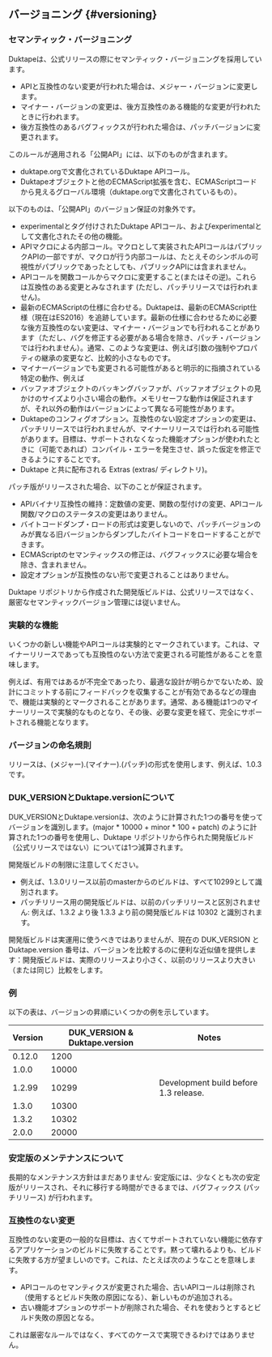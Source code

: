 ## バージョニング {#versioning}

### セマンティック・バージョニング

Duktapeは、公式リリースの際にセマンティック・バージョニングを採用しています。

- APIと互換性のない変更が行われた場合は、メジャー・バージョンに変更します。
- マイナー・バージョンの変更は、後方互換性のある機能的な変更が行われたときに行われます。
- 後方互換性のあるバグフィックスが行われた場合は、パッチバージョンに変更されます。

このルールが適用される「公開API」には、以下のものが含まれます。

- duktape.orgで文書化されているDuktape APIコール。
- Duktapeオブジェクトと他のECMAScript拡張を含む、ECMAScriptコードから見えるグローバル環境（duktape.orgで文書化されているもの）。

以下のものは、「公開API」のバージョン保証の対象外です。

- experimentalとタグ付けされたDuktape APIコール、およびexperimentalとして文書化されたその他の機能。
- APIマクロによる内部コール。マクロとして実装されたAPIコールはパブリックAPIの一部ですが、マクロが行う内部コールは、たとえそのシンボルの可視性がパブリックであったとしても、パブリックAPIには含まれません。
- APIコールを関数コールからマクロに変更すること(またはその逆)。これらは互換性のある変更とみなされます (ただし、パッチリリースでは行われません)。
- 最新のECMAScriptの仕様に合わせる。Duktapeは、最新のECMAScript仕様（現在はES2016）を追跡しています。最新の仕様に合わせるために必要な後方互換性のない変更は、マイナー・バージョンでも行われることがあります（ただし、バグを修正する必要がある場合を除き、パッチ・バージョンでは行われません）。通常、このような変更は、例えば引数の強制やプロパティの継承の変更など、比較的小さなものです。
- マイナーバージョンでも変更される可能性があると明示的に指摘されている特定の動作、例えば
 - バッファオブジェクトのバッキングバッファが、バッファオブジェクトの見かけのサイズより小さい場合の動作。メモリセーフな動作は保証されますが、それ以外の動作はバージョンによって異なる可能性があります。
- Duktapeのコンフィグオプション。互換性のない設定オプションの変更は、パッチリリースでは行われませんが、マイナーリリースでは行われる可能性があります。目標は、サポートされなくなった機能オプションが使われたときに（可能であれば）コンパイル・エラーを発生させ、誤った仮定を修正できるようにすることです。
- Duktape と共に配布される Extras (extras/ ディレクトリ)。

パッチ版がリリースされた場合、以下のことが保証されます。

- APIバイナリ互換性の維持：定数値の変更、関数の型付けの変更、APIコール関数/マクロのステータスの変更はありません。
- バイトコードダンプ・ロードの形式は変更しないので、パッチバージョンのみが異なる旧バージョンからダンプしたバイトコードをロードすることができます。
- ECMAScriptのセマンティックスの修正は、バグフィックスに必要な場合を除き、含まれません。
- 設定オプションが互換性のない形で変更されることはありません。

Duktape リポジトリから作成された開発版ビルドは、公式リリースではなく、厳密なセマンティックバージョン管理には従いません。


### 実験的な機能

いくつかの新しい機能やAPIコールは実験的とマークされています。これは、マイナーリリースであっても互換性のない方法で変更される可能性があることを意味します。

例えば、有用ではあるが不完全であったり、最適な設計が明らかでないため、設計にコミットする前にフィードバックを収集することが有効であるなどの理由で、機能は実験的とマークされることがあります。通常、ある機能は1つのマイナーリリースで実験的なものとなり、その後、必要な変更を経て、完全にサポートされる機能となります。


### バージョンの命名規則

リリースは、(メジャー).(マイナー).(パッチ)の形式を使用します、例えば、1.0.3です。


### DUK_VERSIONとDuktape.versionについて

DUK_VERSIONとDuktape.versionは、次のように計算された1つの番号を使ってバージョンを識別します。(major * 10000 + minor * 100 + patch) のように計算された1つの番号を使用し、Duktape リポジトリから作られた開発版ビルド（公式リリースではない）については1つ減算されます。

開発版ビルドの制限に注意してください。

- 例えば、1.3.0リリース以前のmasterからのビルドは、すべて10299として識別されます。
- パッチリリース用の開発版ビルドは、以前のパッチリリースと区別されません: 例えば、1.3.2 より後 1.3.3 より前の開発版ビルドは 10302 と識別されます。

開発版ビルドは実運用に使うべきではありませんが、現在の DUK_VERSION と Duktape.version 番号は、バージョンを比較するのに便利な近似値を提供します：開発版ビルドは、実際のリリースより小さく、以前のリリースより大きい（または同じ）比較をします。


### 例

以下の表は、バージョンの昇順にいくつかの例を示しています。

| Version | DUK_VERSION & Duktape.version | Notes |
| ---- | ---- | ---- |
| 0.12.0 | 1200  |  |
| 1.0.0  | 10000 |  |
| 1.2.99 | 10299 | Development build before 1.3 release. |
| 1.3.0  | 10300 |  |
| 1.3.2  | 10302 |  |
| 2.0.0  | 20000 |  |


### 安定版のメンテナンスについて

長期的なメンテナンス方針はまだありません: 安定版には、少なくとも次の安定版がリリースされ、それに移行する時間ができるまでは、バグフィックス (パッチリリース) が行われます。

### 互換性のない変更

互換性のない変更の一般的な目標は、古くてサポートされていない機能に依存するアプリケーションのビルドに失敗することです。黙って壊れるよりも、ビルドに失敗する方が望ましいのです。これは、たとえば次のようなことを意味します。

- APIコールのセマンティクスが変更された場合、古いAPIコールは削除され（使用するとビルド失敗の原因になる）、新しいものが追加される。
- 古い機能オプションのサポートが削除された場合、それを使おうとするとビルド失敗の原因となる。
  
これは厳密なルールではなく、すべてのケースで実現できるわけではありません。

